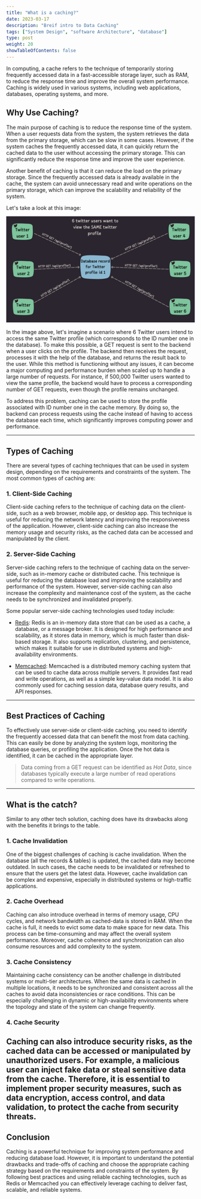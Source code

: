 ```yaml
---
title: "What is a caching?"
date: 2023-03-17
description: "Breif intro to Data Caching"
tags: ["System Design", "software Architecture", "database"]
type: post
weight: 20
showTableOfContents: false
---
```


In computing, a cache refers to the technique of temporarily storing frequently accessed data in a fast-accessible storage layer, such as RAM, to reduce the response time and improve the overall system performance. Caching is widely used in various systems, including web applications, databases, operating systems, and more.

## Why Use Caching?
The main purpose of caching is to reduce the response time of the system. When a user requests data from the system, the system retrieves the data from the primary storage, which can be slow in some cases. However, if the system caches the frequently accessed data, it can quickly return the cached data to the user without accessing the primary storage. This can significantly reduce the response time and improve the user experience.

Another benefit of caching is that it can reduce the load on the primary storage. Since the frequently accessed data is already available in the cache, the system can avoid unnecessary read and write operations on the primary storage, which can improve the scalability and reliability of the system.

Let's take a look at this image:

![Figure](/images/caching/c-1.png "Preview")


In the image above, let's imagine a scenario where 6 Twitter users intend to access the same Twitter profile (which corresponds to the ID number one in the database). To make this possible, a GET request is sent to the backend when a user clicks on the profile. The backend then receives the request, processes it with the help of the database, and returns the result back to the user. While this method is functioning without any issues, it can become a major computing and performance burden when scaled up to handle a large number of requests. For instance, if 500,000 Twitter users wanted to view the same profile, the backend would have to process a corresponding number of GET requests, even though the profile remains unchanged.

To address this problem, caching can be used to store the profile associated with ID number one in the cache memory. By doing so, the backend can process requests using the cache instead of having to access the database each time, which significantly improves computing power and performance.

---

## Types of Caching

There are several types of caching techniques that can be used in system design, depending on the requirements and constraints of the system. The most common types of caching are:

### 1. Client-Side Caching

Client-side caching refers to the technique of caching data on the client-side, such as a web browser, mobile app, or desktop app. This technique is useful for reducing the network latency and improving the responsiveness of the application. However, client-side caching can also increase the memory usage and security risks, as the cached data can be accessed and manipulated by the client.

### 2. Server-Side Caching

Server-side caching refers to the technique of caching data on the server-side, such as in-memory cache or distributed cache. This technique is useful for reducing the database load and improving the scalability and performance of the system. However, server-side caching can also increase the complexity and maintenance cost of the system, as the cache needs to be synchronized and invalidated properly.

Some popular server-side caching technologies used today include:

- [Redis](https://redis.com): Redis is an in-memory data store that can be used as a cache, a database, or a message broker. It is designed for high performance and scalability, as it stores data in memory, which is much faster than disk-based storage. It also supports replication, clustering, and persistence, which makes it suitable for use in distributed systems and high-availability environments.

- [Memcached](https://memcached.org): Memcached is a distributed memory caching system that can be used to cache data across multiple servers. It provides fast read and write operations, as well as a simple key-value data model. It is also commonly used for caching session data, database query results, and API responses.
---
## Best Practices of Caching

To effectively use server-side or client-side caching, you need to identify the frequently accessed data that can benefit the most from data caching. This can easily be done by analyzing the system logs, monitoring the database queries, or profiling the application. Once the hot data is identified, it can be cached in the appropriate layer.

> Data coming from a GET request can be identified as _Hot Data_, since databases typically execute a large number of read operations compared to write operations.
  
---
## What is the catch?
Similar to any other tech solution, caching does have its drawbacks along with the benefits it brings to the table.

### 1. Cache Invalidation

One of the biggest challenges of caching is cache invalidation. When the database (all the records & tables) is updated, the cached data may become outdated. In such cases, the cache needs to be invalidated or refreshed to ensure that the users get the latest data. However, cache invalidation can be complex and expensive, especially in distributed systems or high-traffic applications.

### 2. Cache Overhead

Caching can also introduce overhead in terms of memory usage, CPU cycles, and network bandwidth as cached-data is stored in RAM. When the cache is full, it needs to evict some data to make space for new data. This process can be time-consuming and may affect the overall system performance. Moreover, cache coherence and synchronization can also consume resources and add complexity to the system.
  
### 3. Cache Consistency

Maintaining cache consistency can be another challenge in distributed systems or multi-tier architectures. When the same data is cached in multiple locations, it needs to be synchronized and consistent across all the caches to avoid data inconsistencies or race conditions. This can be especially challenging in dynamic or high-availability environments where the topology and state of the system can change frequently.

### 4. Cache Security

Caching can also introduce security risks, as the cached data can be accessed or manipulated by unauthorized users. For example, a malicious user can inject fake data or steal sensitive data from the cache. Therefore, it is essential to implement proper security measures, such as data encryption, access control, and data validation, to protect the cache from security threats.
---
## Conclusion

Caching is a powerful technique for improving system performance and reducing database load. However, it is important to understand the potential drawbacks and trade-offs of caching and choose the appropriate caching strategy based on the requirements and constraints of the system. By following best practices and using reliable caching technologies, such as Redis or Memcached you can effectively leverage caching to deliver fast, scalable, and reliable systems.
